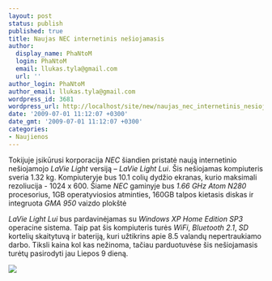 ```yaml
---
layout: post
status: publish
published: true
title: Naujas NEC internetinis nešiojamasis
author:
  display_name: PhaNtoM
  login: PhaNtoM
  email: llukas.tyla@gmail.com
  url: ''
author_login: PhaNtoM
author_email: llukas.tyla@gmail.com
wordpress_id: 3681
wordpress_url: http://localhost/site/new/naujas_nec_internetinis_nesiojamasis_/
date: '2009-07-01 11:12:07 +0300'
date_gmt: '2009-07-01 11:12:07 +0300'
categories:
- Naujienos
---
```

<p>Tokijuje įsikūrusi korporacija <i>NEC</i> šiandien pristatė naują internetinio nešiojamojo <i>LaVie Light</i> versiją – <i>LaVie Light Lui</i>. Šis nešiojamas kompiuteris sveria 1.32 kg. Kompiuteryje bus 10.1 colių dydžio ekranas, kurio maksimali rezoliucija - 1024 x 600. Šiame <i>NEC</i> gaminyje bus <i>1.66 GHz Atom N280</i> procesorius, 1GB operatyviosios atminties, 160GB talpos kietasis diskas ir integruota <i>GMA 950</i> vaizdo plokštė</p>
<p><i>LaVie Light Lui</i> bus pardavinėjamas su  <i>Windows XP Home Edition SP3</i> operacine sistema. Taip pat šis kompiuteris turės <i>WiFi</i>, <i>Bluetooth 2.1</i>, <i>SD</i> kortelių skaitytuvą ir bateriją, kuri užtikrins apie 8.5 valandų nepertraukiamo darbo. Tiksli kaina kol kas nežinoma, tačiau parduotuvėse šis nešiojamasis turėtų pasirodyti jau Liepos 9 dieną.</p>
<p><img src="http://svarke.technews.lt/NEC_LaVie%20Light_Lui_01.jpg" /></p>
